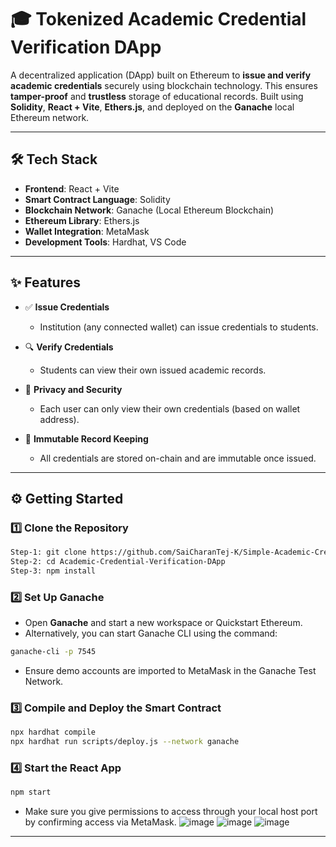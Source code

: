 
# 🎓 Tokenized Academic Credential Verification DApp

A decentralized application (DApp) built on Ethereum to **issue and verify academic credentials** securely using blockchain technology. This ensures **tamper-proof** and **trustless** storage of educational records. Built using **Solidity**, **React + Vite**, **Ethers.js**, and deployed on the **Ganache** local Ethereum network.

---

## 🛠️ Tech Stack

- **Frontend**: React + Vite  
- **Smart Contract Language**: Solidity  
- **Blockchain Network**: Ganache (Local Ethereum Blockchain)  
- **Ethereum Library**: Ethers.js  
- **Wallet Integration**: MetaMask  
- **Development Tools**: Hardhat, VS Code  

---

## ✨ Features

- ✅ **Issue Credentials**
  - Institution (any connected wallet) can issue credentials to students.
  
- 🔍 **Verify Credentials**
  - Students can view their own issued academic records.

- 🔐 **Privacy and Security**
  - Each user can only view their own credentials (based on wallet address).

- 🧾 **Immutable Record Keeping**
  - All credentials are stored on-chain and are immutable once issued.

---

## ⚙️ Getting Started

### 1️⃣ Clone the Repository

```bash
Step-1: git clone https://github.com/SaiCharanTej-K/Simple-Academic-Credential-Verification-DAPP
Step-2: cd Academic-Credential-Verification-DApp
Step-3: npm install
```

### 2️⃣ Set Up Ganache

- Open **Ganache** and start a new workspace or Quickstart Ethereum.
- Alternatively, you can start Ganache CLI using the command:

```bash
ganache-cli -p 7545
```

- Ensure demo accounts are imported to MetaMask in the Ganache Test Network.

### 3️⃣ Compile and Deploy the Smart Contract

```bash
npx hardhat compile
npx hardhat run scripts/deploy.js --network ganache
```

### 4️⃣ Start the React App

```bash
npm start
```

- Make sure you give permissions to access through your local host port by confirming access via MetaMask.
![image](https://github.com/user-attachments/assets/14acc26b-a8dc-4315-91b2-51e329a43f59)
![image](https://github.com/user-attachments/assets/132bd242-0217-45a7-ac95-effc7e6aec2f)
![image](https://github.com/user-attachments/assets/ce7499b0-2054-4f5c-a77e-496747bd5905)




---
